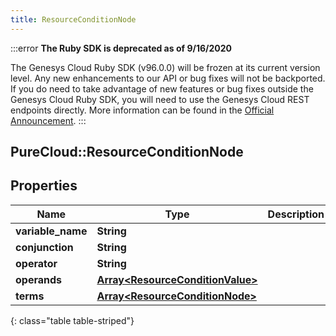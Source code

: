 ```yaml
---
title: ResourceConditionNode
---
```


:::error
**The Ruby SDK is deprecated as of 9/16/2020**

The Genesys Cloud Ruby SDK (v96.0.0) will be frozen at its current version level. Any new enhancements to our API or bug fixes will not be backported. If you do need to take advantage of new features or bug fixes outside the Genesys Cloud Ruby SDK, you will need to use the Genesys Cloud REST endpoints directly. More information can be found in the [Official Announcement](https://developer.mypurecloud.com/forum/t/announcement-genesys-cloud-ruby-sdk-end-of-life/8850).
:::


## PureCloud::ResourceConditionNode

## Properties

|Name | Type | Description | Notes|
|------------ | ------------- | ------------- | -------------|
| **variable_name** | **String** |  | [optional] |
| **conjunction** | **String** |  | [optional] |
| **operator** | **String** |  | [optional] |
| **operands** | [**Array&lt;ResourceConditionValue&gt;**](ResourceConditionValue.html) |  | [optional] |
| **terms** | [**Array&lt;ResourceConditionNode&gt;**](ResourceConditionNode.html) |  | [optional] |
{: class="table table-striped"}


